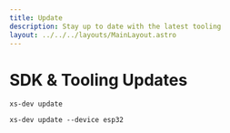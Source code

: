 ```yaml
---
title: Update
description: Stay up to date with the latest tooling
layout: ../../../layouts/MainLayout.astro
---
```


# SDK & Tooling Updates

```
xs-dev update
```

```
xs-dev update --device esp32
```
